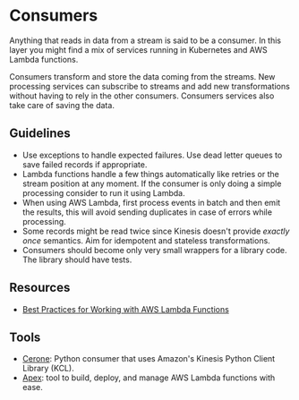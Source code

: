 # Consumers

Anything that reads in data from a stream is said to be a consumer. In this layer you might find a mix of services running in Kubernetes and AWS Lambda functions.

Consumers transform and store the data coming from the streams. New processing services can subscribe to streams and add new transformations without having to rely in the other consumers. Consumers services also take care of saving the data.

## Guidelines

- Use exceptions to handle expected failures. Use dead letter queues to save failed records if appropriate.
- Lambda functions handle a few things automatically like retries or the stream position at any moment. If the consumer is only doing a simple processing consider to run it using Lambda.
- When using AWS Lambda, first process events in batch and then emit the results, this will avoid sending duplicates in case of errors while processing.
- Some records might be read twice since Kinesis doesn't provide _exactly once_ semantics. Aim for idempotent and stateless transformations.
- Consumers should become only very small wrappers for a library code. The library should have tests.

## Resources

- [Best Practices for Working with AWS Lambda Functions](https://docs.aws.amazon.com/lambda/latest/dg/best-practices.html)

## Tools

- [Cerone](https://github.com/bufferapp/cerone): Python consumer that uses Amazon's Kinesis Python Client Library (KCL).
- [Apex](http://apex.run/): tool to build, deploy, and manage AWS Lambda functions with ease.

